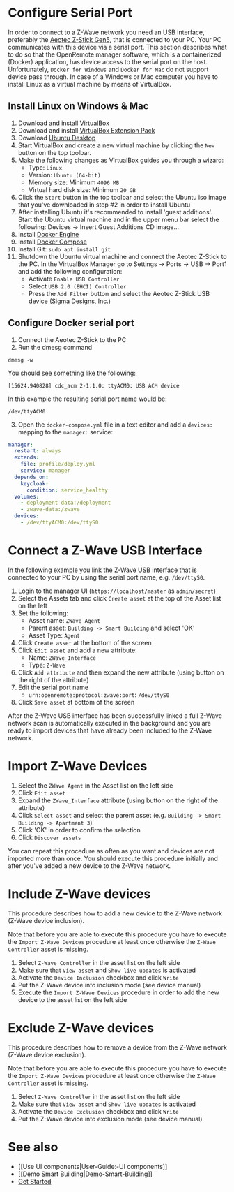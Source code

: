 # Configure Serial Port

In order to connect to a Z-Wave network you need an USB interface, preferably the [Aeotec Z-Stick Gen5](http://aeotec.com/z-wave-usb-stick), that is connected to your PC. Your PC communicates with this device via a serial port. This section describes what to do so that the OpenRemote manager software, which is a containerized (Docker) application, has device access to the serial port on the host. Unfortunately, `Docker for Windows` and `Docker for Mac` do not support device pass through. In case of a Windows or Mac computer you have to install Linux as a virtual machine by means of VirtualBox.     

## Install Linux on Windows & Mac

1. Download and install [VirtualBox](https://www.virtualbox.org/wiki/Downloads) 
2. Download and install [VirtualBox Extension Pack](https://www.virtualbox.org/wiki/Downloads)     
3. Download [Ubuntu Desktop](https://ubuntu.com/download/desktop)
4. Start VirtualBox and create a new virtual machine by clicking the `New` button on the top toolbar.    
5. Make the following changes as VirtualBox guides you through a wizard:   
   * Type: `Linux`
   * Version: `Ubuntu (64-bit)`
   * Memory size: Minimum `4096 MB`
   * Virtual hard disk size: Minimum `20 GB`
6. Click the `Start` button in the top toolbar and select the Ubuntu iso image that you've downloaded in step #2 in order to install Ubuntu
7. After installing Ubuntu it's recommended to install 'guest additions'. Start the Ubuntu virtual machine and in the upper menu bar select the following: Devices -> Insert Guest Additions CD image... 
8. Install [Docker Engine](https://docs.docker.com/install/linux/docker-ce/ubuntu/)
9. Install [Docker Compose](https://docs.docker.com/compose/install/)
10. Install Git: `sudo apt install git`
11. Shutdown the Ubuntu virtual machine and connect the Aeotec Z-Stick to the PC. In the VirtualBox Manager go to Settings -> Ports -> USB -> Port1 and add the following configuration:
    * Activate `Enable USB Controller`
    * Select `USB 2.0 (EHCI) Controller`
    * Press the `Add Filter` button and select the Aeotec Z-Stick USB device (Sigma Designs, Inc.) 

## Configure Docker serial port 

1. Connect the Aeotec Z-Stick to the PC
2. Run the dmesg command
```
dmesg -w
```
You should see something like the following:
```
[15624.940828] cdc_acm 2-1:1.0: ttyACM0: USB ACM device
```
In this example the resulting serial port name would be:
```
/dev/ttyACM0
``` 
3. Open the `docker-compose.yml` file in a text editor and add a `devices:` mapping to the `manager:` service:
```yml
manager:
  restart: always
  extends:
    file: profile/deploy.yml
    service: manager
  depends_on:
    keycloak:
      condition: service_healthy
  volumes:
    - deployment-data:/deployment
    - zwave-data:/zwave
  devices:
    - /dev/ttyACM0:/dev/ttyS0
```

# Connect a Z-Wave USB Interface

In the following example you link the Z-Wave USB interface that is connected to your PC by using the serial port name, e.g. `/dev/ttyS0`.

1. Login to the manager UI (`https://localhost/master` as `admin/secret`)
2. Select the Assets tab and click `Create asset` at the top of the Asset list on the left 
3. Set the following:
   * Asset name: `ZWave Agent`
   * Parent asset: `Building -> Smart Building` and select 'OK'
   * Asset Type: `Agent`
4. Click `Create asset` at the bottom of the screen
5. Click `Edit asset` and add a new attribute:
   * Name: `ZWave_Interface`
   * Type: `Z-Wave`
6. Click `Add attribute` and then expand the new attribute (using button on the right of the attribute) 
7. Edit the serial port name
   * `urn:openremote:protocol:zwave:port`: `/dev/ttyS0` 
7. Click `Save asset` at bottom of the screen

After the Z-Wave USB interface has been successfully linked a full Z-Wave network scan is automatically executed in the background and you are ready to import devices that have already been included to the Z-Wave network.

# Import Z-Wave Devices

1. Select the `ZWave Agent` in the Asset list on the left side
2. Click `Edit asset`
3. Expand the `ZWave_Interface` attribute (using button on the right of the attribute)
4. Click `Select asset` and select the parent asset (e.g. `Building -> Smart Building -> Apartment 3`)
5. Click 'OK' in order to confirm the selection
6. Click `Discover assets`

You can repeat this procedure as often as you want and devices are not imported more than once. You should execute this procedure initially and after you've added a new device to the Z-Wave network.

# Include Z-Wave devices

This procedure describes how to add a new device to the Z-Wave network (Z-Wave device inclusion). 

Note that before you are able to execute this procedure you have to execute the `Import Z-Wave Devices` procedure at least once otherwise the `Z-Wave Controller` asset is missing.

1. Select `Z-Wave Controller` in the asset list on the left side
2. Make sure that `View asset` and `Show live updates` is activated
3. Activate the `Device Inclusion` checkbox and click `Write`   
4. Put the Z-Wave device into inclusion mode (see device manual)
5. Execute the `Import Z-Wave Devices` procedure in order to add the new device to the asset list on the left side

# Exclude Z-Wave devices

This procedure describes how to remove a device from the Z-Wave network (Z-Wave device exclusion). 

Note that before you are able to execute this procedure you have to execute the `Import Z-Wave Devices` procedure at least once otherwise the `Z-Wave Controller` asset is missing.

1. Select `Z-Wave Controller` in the asset list on the left side
2. Make sure that `View asset` and `Show live updates` is activated
3. Activate the `Device Exclusion` checkbox and click `Write`   
4. Put the Z-Wave device into exclusion mode (see device manual)

# See also

- [[Use UI components|User-Guide:-UI components]]
- [[Demo Smart Building|Demo-Smart-Building]]
- [Get Started](https://openremote.io/get-started-manager/)